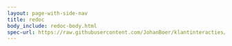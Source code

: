 ```yaml
---
layout: page-with-side-nav
title: redoc
body_include: redoc-body.html
spec-url: https://raw.githubusercontent.com/JohanBoer/klantinteracties/api-familie-x/specificaties/openapi.yaml
---
```

<redoc spec-url='{{ page.spec-url}}'></redoc>
